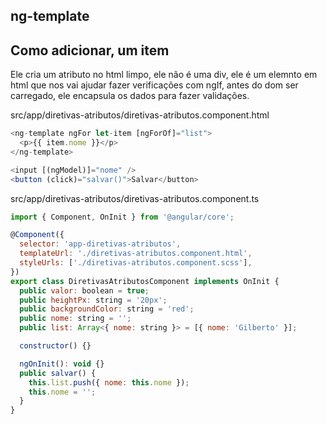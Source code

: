 ## ng-template

## Como adicionar, um item

Ele cria um atributo no html limpo, ele não é uma div, ele é um elemnto em html
que nos vai ajudar fazer verificações com ngIf, antes do dom ser carregado, ele
encapsula os dados para fazer validações.

src/app/diretivas-atributos/diretivas-atributos.component.html

```js
<ng-template ngFor let-item [ngForOf]="list">
  <p>{{ item.nome }}</p>
</ng-template>

<input [(ngModel)]="nome" />
<button (click)="salvar()">Salvar</button>
```

src/app/diretivas-atributos/diretivas-atributos.component.ts

```js
import { Component, OnInit } from '@angular/core';

@Component({
  selector: 'app-diretivas-atributos',
  templateUrl: './diretivas-atributos.component.html',
  styleUrls: ['./diretivas-atributos.component.scss'],
})
export class DiretivasAtributosComponent implements OnInit {
  public valor: boolean = true;
  public heightPx: string = '20px';
  public backgroundColor: string = 'red';
  public nome: string = '';
  public list: Array<{ nome: string }> = [{ nome: 'Gilberto' }];

  constructor() {}

  ngOnInit(): void {}
  public salvar() {
    this.list.push({ nome: this.nome });
    this.nome = '';
  }
}
```
